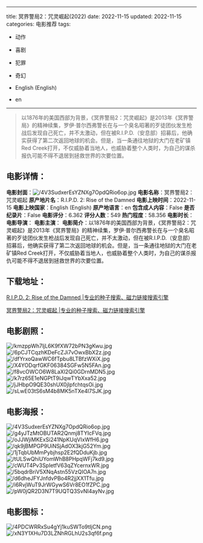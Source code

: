 
---
title: 冥界警局2：咒灵崛起(2022)
date: 2022-11-15
updated: 2022-11-15
categories: 电影推荐
tags:
- 动作
- 喜剧
- 犯罪
- 奇幻

- English (English)
- en
---


> 以1876年的美国西部为背景，《冥界警局2：咒灵崛起》是2013年《冥界警局》的精神续集，罗伊·普尔西弗警长在与一个臭名昭著的歹徒团伙发生枪战后发现自己死亡，并不太激动，但在被R.I.P.D.（安息部）招募后，他确实获得了第二次返回地球的机会。但是，当一条通往地狱的大门在老矿镇Red Creek打开，不仅威胁着当地人，也威胁着整个人类时，为自己的谋杀报仇可能不得不退居到拯救世界的次要位置。

## **电影详情**：

**电影封面**：<img src="https://image.tmdb.org/t/p/w200/4V3SudxerEsYZNXg7OpdQRio6op.jpg" alt="/4V3SudxerEsYZNXg7OpdQRio6op.jpg" title="/4V3SudxerEsYZNXg7OpdQRio6op.jpg">
**电影名称**：冥界警局2：咒灵崛起
**原产地片名**：R.I.P.D. 2: Rise of the Damned
**电影上映时间**：2022-11-15
**电影上映国家**：English (English)
**原产地语言**：en
**包含成人内容**：False
**是否纪录片**：False
**电影评分**：6.362
**评分人数**：549
**热门程度**：58.356
**电影时长**：
**电影导演**：
**电影主演**：
**电影简介**：以1876年的美国西部为背景，《冥界警局2：咒灵崛起》是2013年《冥界警局》的精神续集，罗伊·普尔西弗警长在与一个臭名昭著的歹徒团伙发生枪战后发现自己死亡，并不太激动，但在被R.I.P.D.（安息部）招募后，他确实获得了第二次返回地球的机会。但是，当一条通往地狱的大门在老矿镇Red Creek打开，不仅威胁着当地人，也威胁着整个人类时，为自己的谋杀报仇可能不得不退居到拯救世界的次要位置。

## **下载地址**：
[R.I.P.D. 2: Rise of the Damned |专业的种子搜索、磁力链接搜索引擎](https://movie.amd794.com:2083/?search=R.I.P.D.%202%3A%20Rise%20of%20the%20Damned&ordering=&mode=match_phrase&page_size=10&page=1)

[冥界警局2：咒灵崛起 |专业的种子搜索、磁力链接搜索引擎](https://movie.amd794.com:2083/?search=%E5%86%A5%E7%95%8C%E8%AD%A6%E5%B1%802%EF%BC%9A%E5%92%92%E7%81%B5%E5%B4%9B%E8%B5%B7&ordering=&mode=match_phrase&page_size=10&page=1)
 

## **电影剧照**：
<img src="https://image.tmdb.org/t/p/original/kmzppWh7ljL6K9fXW72bPN3gKwu.jpg" alt="/kmzppWh7ljL6K9fXW72bPN3gKwu.jpg" title="/kmzppWh7ljL6K9fXW72bPN3gKwu.jpg"><img src="https://image.tmdb.org/t/p/original/6pCJTCqzhKDeFcZJi7vOwxBbX2z.jpg" alt="/6pCJTCqzhKDeFcZJi7vOwxBbX2z.jpg" title="/6pCJTCqzhKDeFcZJi7vOwxBbX2z.jpg"><img src="https://image.tmdb.org/t/p/original/dfYrxoQawWC6fTpbu8LTBfzWXiX.jpg" alt="/dfYrxoQawWC6fTpbu8LTBfzWXiX.jpg" title="/dfYrxoQawWC6fTpbu8LTBfzWXiX.jpg"><img src="https://image.tmdb.org/t/p/original/X4YODqrfGKF06384SGFw5N5FAn.jpg" alt="/X4YODqrfGKF06384SGFw5N5FAn.jpg" title="/X4YODqrfGKF06384SGFw5N5FAn.jpg"><img src="https://image.tmdb.org/t/p/original/f8vcOWCO6W8LaXl2Qi0GDrnMDN5.jpg" alt="/f8vcOWCO6W8LaXl2Qi0GDrnMDN5.jpg" title="/f8vcOWCO6W8LaXl2Qi0GDrnMDN5.jpg"><img src="https://image.tmdb.org/t/p/original/k7rz65E1eNGPtT9iJqwTYbXxa52.jpg" alt="/k7rz65E1eNGPtT9iJqwTYbXxa52.jpg" title="/k7rz65E1eNGPtT9iJqwTYbXxa52.jpg"><img src="https://image.tmdb.org/t/p/original/jJHbpO9QE30shUX0jIpfchtqsOi.jpg" alt="/jJHbpO9QE30shUX0jIpfchtqsOi.jpg" title="/jJHbpO9QE30shUX0jIpfchtqsOi.jpg"><img src="https://image.tmdb.org/t/p/original/sLwE03tS6sM4b8MK5nTXe4l7SJK.jpg" alt="/sLwE03tS6sM4b8MK5nTXe4l7SJK.jpg" title="/sLwE03tS6sM4b8MK5nTXe4l7SJK.jpg">

## **电影海报**：
<img src="https://image.tmdb.org/t/p/original/4V3SudxerEsYZNXg7OpdQRio6op.jpg" alt="/4V3SudxerEsYZNXg7OpdQRio6op.jpg" title="/4V3SudxerEsYZNXg7OpdQRio6op.jpg"><img src="https://image.tmdb.org/t/p/original/g4yJTzMtOBUTAR2Qnmj8TYIcFVq.jpg" alt="/g4yJTzMtOBUTAR2Qnmj8TYIcFVq.jpg" title="/g4yJTzMtOBUTAR2Qnmj8TYIcFVq.jpg"><img src="https://image.tmdb.org/t/p/original/oJJWjiMKExSi241NpKUqVIxWfH6.jpg" alt="/oJJWjiMKExSi241NpKUqVIxWfH6.jpg" title="/oJJWjiMKExSi241NpKUqVIxWfH6.jpg"><img src="https://image.tmdb.org/t/p/original/qk9jBMPGP9UiNSjAdOX3kjG52Ym.jpg" alt="/qk9jBMPGP9UiNSjAdOX3kjG52Ym.jpg" title="/qk9jBMPGP9UiNSjAdOX3kjG52Ym.jpg"><img src="https://image.tmdb.org/t/p/original/1jTqbUbMmPybjhsp2E2fQDduKjb.jpg" alt="/1jTqbUbMmPybjhsp2E2fQDduKjb.jpg" title="/1jTqbUbMmPybjhsp2E2fQDduKjb.jpg"><img src="https://image.tmdb.org/t/p/original/tULSwQhiUYomWhB8PHpqWFj7kd9.jpg" alt="/tULSwQhiUYomWhB8PHpqWFj7kd9.jpg" title="/tULSwQhiUYomWhB8PHpqWFj7kd9.jpg"><img src="https://image.tmdb.org/t/p/original/cWUT4Pv3SpIetfV63qZYcernxWR.jpg" alt="/cWUT4Pv3SpIetfV63qZYcernxWR.jpg" title="/cWUT4Pv3SpIetfV63qZYcernxWR.jpg"><img src="https://image.tmdb.org/t/p/original/5bqdrBriV5XNqAstn55VzQIOA7n.jpg" alt="/5bqdrBriV5XNqAstn55VzQIOA7n.jpg" title="/5bqdrBriV5XNqAstn55VzQIOA7n.jpg"><img src="https://image.tmdb.org/t/p/original/d6dheJFYJnfdvPBo4R2jjXX1Tfu.jpg" alt="/d6dheJFYJnfdvPBo4R2jjXX1Tfu.jpg" title="/d6dheJFYJnfdvPBo4R2jjXX1Tfu.jpg"><img src="https://image.tmdb.org/t/p/original/i6RvjWuT9JrWGywS6Vr8EO1fZPC.jpg" alt="/i6RvjWuT9JrWGywS6Vr8EO1fZPC.jpg" title="/i6RvjWuT9JrWGywS6Vr8EO1fZPC.jpg"><img src="https://image.tmdb.org/t/p/original/pW0jQR2D3N7T9UQTQ3SvNI4ayNv.jpg" alt="/pW0jQR2D3N7T9UQTQ3SvNI4ayNv.jpg" title="/pW0jQR2D3N7T9UQTQ3SvNI4ayNv.jpg">

## **电影图标**：
<img src="https://image.tmdb.org/t/p/original/4PDCWRRxSu4gYj1kuSWTo9tIjCN.png" alt="/4PDCWRRxSu4gYj1kuSWTo9tIjCN.png" title="/4PDCWRRxSu4gYj1kuSWTo9tIjCN.png"><img src="https://image.tmdb.org/t/p/original/xN3Y1XHu7D3LZNhRGLhU2s3qf6f.png" alt="/xN3Y1XHu7D3LZNhRGLhU2s3qf6f.png" title="/xN3Y1XHu7D3LZNhRGLhU2s3qf6f.png">
